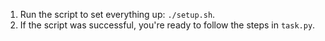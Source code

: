 1. Run the script to set everything up: `./setup.sh`.
2. If the script was successful, you're ready to follow the steps in `task.py`.
